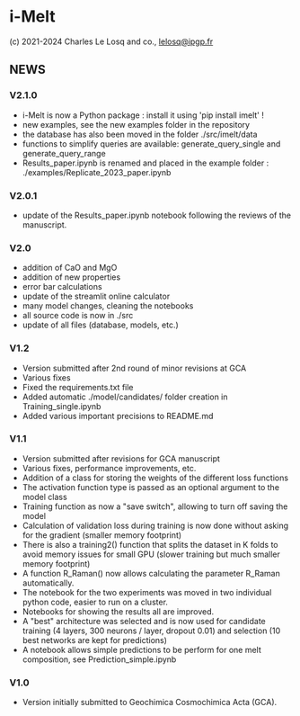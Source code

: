 # i-Melt

(c) 2021-2024 Charles Le Losq and co., lelosq@ipgp.fr

## NEWS

### V2.1.0

- i-Melt is now a Python package : install it using 'pip install imelt' !
- new examples, see the new examples folder in the repository
- the database has also been moved in the folder ./src/imelt/data
- functions to simplify queries are available: generate_query_single and generate_query_range
- Results_paper.ipynb is renamed and placed in the example folder : ./examples/Replicate_2023_paper.ipynb

### V2.0.1

- update of the Results_paper.ipynb notebook following the reviews of the manuscript.

### V2.0

- addition of CaO and MgO
- addition of new properties
- error bar calculations
- update of the streamlit online calculator
- many model changes, cleaning the notebooks
- all source code is now in ./src
- update of all files (database, models, etc.)

### V1.2

- Version submitted after 2nd round of minor revisions at GCA
- Various fixes
- Fixed the requirements.txt file
- Added automatic ./model/candidates/ folder creation in Training_single.ipynb
- Added various important precisions to README.md

### V1.1

- Version submitted after revisions for GCA manuscript
- Various fixes, performance improvements, etc.
- Addition of a class for storing the weights of the different loss functions
- The activation function type is passed as an optional argument to the model class
- Training function as now a "save switch", allowing to turn off saving the model
- Calculation of validation loss during training is now done without asking for the gradient (smaller memory footprint)
- There is also a training2() function that splits the dataset in K folds to avoid memory issues for small GPU (slower training but much smaller memory footprint)
- A function R_Raman() now allows calculating the parameter R_Raman automatically.
- The notebook for the two experiments was moved in two individual python code, easier to run on a cluster.
- Notebooks for showing the results all are improved.
- A "best" architecture was selected and is now used for candidate training (4 layers, 300 neurons / layer, dropout 0.01) and selection (10 best networks are kept for predictions)
- A notebook allows simple predictions to be perform for one melt composition, see Prediction_simple.ipynb

### V1.0

- Version initially submitted to Geochimica Cosmochimica Acta (GCA).
